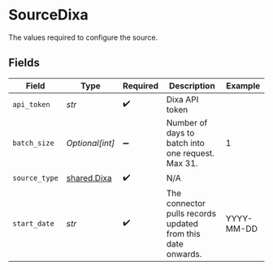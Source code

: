 # SourceDixa

The values required to configure the source.


## Fields

| Field                                                       | Type                                                        | Required                                                    | Description                                                 | Example                                                     |
| ----------------------------------------------------------- | ----------------------------------------------------------- | ----------------------------------------------------------- | ----------------------------------------------------------- | ----------------------------------------------------------- |
| `api_token`                                                 | *str*                                                       | :heavy_check_mark:                                          | Dixa API token                                              |                                                             |
| `batch_size`                                                | *Optional[int]*                                             | :heavy_minus_sign:                                          | Number of days to batch into one request. Max 31.           | 1                                                           |
| `source_type`                                               | [shared.Dixa](../../models/shared/dixa.md)                  | :heavy_check_mark:                                          | N/A                                                         |                                                             |
| `start_date`                                                | *str*                                                       | :heavy_check_mark:                                          | The connector pulls records updated from this date onwards. | YYYY-MM-DD                                                  |